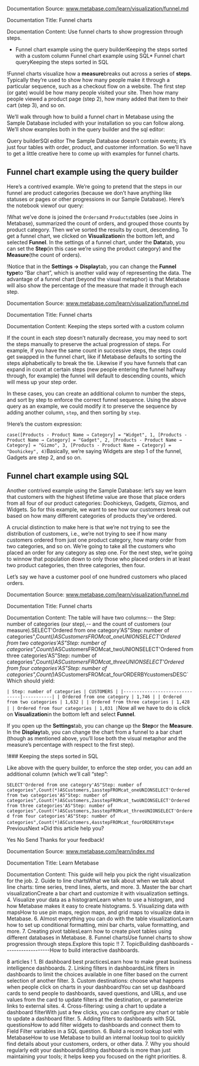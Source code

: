 Documentation Source:
www.metabase.com/learn/visualization/funnel.md

Documentation Title:
Funnel charts

Documentation Content:
Use funnel charts to show progression through steps.

* Funnel chart example using the query builderKeeping the steps sorted with a custom column
Funnel chart example using SQL* Funnel chart queryKeeping the steps sorted in SQL

!Funnel charts visualize how a **measure**breaks out across a series of **steps**. Typically they’re used to show how many people make it through a particular sequence, such as a checkout flow on a website. The first step (or gate) would be how many people visited your site. Then how many people viewed a product page (step 2), how many added that item to their cart (step 3), and so on.

We’ll walk through how to build a funnel chart in Metabase using the Sample Database included with your installation so you can follow along. We’ll show examples both in the query builder and the sql editor:

Query builderSQl editor
The Sample Database doesn’t contain events; it’s just four tables with order, product, and customer information. So we’ll have to get a little creative here to come up with examples for funnel charts.

Funnel chart example using the query builder
--------------------------------------------

Here’s a contrived example. We’re going to pretend that the steps in our funnel are product categories (because we don’t have anything like statuses or pages or other progressions in our Sample Database). Here’s the notebook viewof our query:

!What we’ve done is joined the `Orders`and `Products`tables (see Joins in Metabase), summarized the count of orders, and grouped those counts by product category. Then we’ve sorted the results by count, descending. To get a funnel chart, we clicked on **Visualization**in the bottom left, and selected **Funnel**. In the settings of a funnel chart, under the **Data**tab, you can set the **Step**(in this case we’re using the product category) and the **Measure**(the count of orders).

!Notice that in the **Settings -> Display**tab, you can change the **Funnel type**to “Bar chart”, which is another valid way of representing the data. The advantage of a funnel chart (beyond the visual metaphor) is that Metabase will also show the percentage of the measure that made it through each step.



Documentation Source:
www.metabase.com/learn/visualization/funnel.md

Documentation Title:
Funnel charts

Documentation Content:
Keeping the steps sorted with a custom column

If the count in each step doesn’t naturally decrease, you may need to sort the steps manually to preserve the actual progression of steps. For example, if you have the same count in successive steps, the steps could get swapped in the funnel chart, like if Metabase defaults to sorting the steps alphabetically to break the tie. Likewise if you have funnels that can expand in count at certain steps (new people entering the funnel halfway through, for example) the funnel will default to descending counts, which will mess up your step order.

In these cases, you can create an additional column to number the steps, and sort by step to enforce the correct funnel sequence. Using the above query as an example, we could modify it to preserve the sequence by adding another column, `step`, and then sorting by `step`.

!Here’s the custom expression:

`case([Products - Product Name → Category] = "Widget", 1, [Products - Product Name → Category] = "Gadget", 2, [Products - Product Name → Category] = "Gizmo", 3, [Products - Product Name → Category] = "Doohickey", 4)`Basically, we’re saying Widgets are step 1 of the funnel, Gadgets are step 2, and so on.

Funnel chart example using SQL
------------------------------

Another contrived example using the Sample Database: let’s say we learn that customers with the highest lifetime value are those that place orders from all four of our product categories: Doohickeys, Gadgets, Gizmos, and Widgets. So for this example, we want to see how our customers break out based on how many different categories of products they’ve ordered.

A crucial distinction to make here is that we’re not trying to see the distribution of customers, i.e., we’re not trying to see if how many customers ordered from just one product category, how many order from two categories, and so on. We’re going to take all the customers who placed an order for any category as step one. For the next step, we’re going to winnow that population down to only those who placed orders in at least two product categories, then three categories, then four.

Let’s say we have a customer pool of one hundred customers who placed orders.



Documentation Source:
www.metabase.com/learn/visualization/funnel.md

Documentation Title:
Funnel charts

Documentation Content:
The table will have two columns:-- the Step: number of categories (our step),-- and the count of customers (our measure).SELECT'Ordered from one category'AS"Step: number of categories",Count(*)ASCustomersFROMcat_oneUNIONSELECT'Ordered from two categories'AS"Step: number of categories",Count(*)ASCustomersFROMcat_twoUNIONSELECT'Ordered from three categories'AS"Step: number of categories",Count(*)ASCustomersFROMcat_threeUNIONSELECT'Ordered from four categories'AS"Step: number of categories",Count(*)ASCustomersFROMcat_fourORDERBYcustomersDESC`Which should yield:

`| Step: number of categories | CUSTOMERS |
|-------------------------------|-----------|
| Ordered from one category | 1,746 |
| Ordered from two categories | 1,632 |
| Ordered from three categories | 1,428 |
| Ordered from four categories | 1,031 |`Now all we have to do is click on **Visualization**in the bottom left and select **Funnel**.

If you open up the **Settings**tab, you can change up the **Step**or the **Measure**. In the **Display**tab, you can change the chart from a funnel to a bar chart (though as mentioned above, you’ll lose both the visual metaphor and the measure’s percentage with respect to the first step).

!### Keeping the steps sorted in SQL

Like above with the query builder, to enforce the step order, you can add an additional column (which we’ll call “step”:

`SELECT'Ordered from one category'AS"Step: number of categories",Count(*)ASCustomers,1asstepFROMcat_oneUNIONSELECT'Ordered from two categories'AS"Step: number of categories",Count(*)ASCustomers,2asstepFROMcat_twoUNIONSELECT'Ordered from three categories'AS"Step: number of categories",Count(*)ASCustomers,3asstepFROMcat_threeUNIONSELECT'Ordered from four categories'AS"Step: number of categories",Count(*)ASCustomers,4asstepFROMcat_fourORDERBYstep`« PreviousNext »Did this article help you?
 

Yes
 No
 Send
 Thanks for your feedback!



Documentation Source:
www.metabase.com/learn/index.md

Documentation Title:
Learn Metabase

Documentation Content:
This guide will help you pick the right visualization for the job.
	2. Guide to line chartsWhat we talk about when we talk about line charts: time series, trend lines, alerts, and more.
	3. Master the bar chart visualizationCreate a bar chart and customize it with visualization settings.
	4. Visualize your data as a histogramLearn when to use a histogram, and how Metabase makes it easy to create histograms.
	5. Visualizing data with mapsHow to use pin maps, region maps, and grid maps to visualize data in Metabase.
	6. Almost everything you can do with the table visualizationLearn how to set up conditional formatting, mini bar charts, value formatting, and more.
	7. Creating pivot tablesLearn how to create pivot tables using different databases in Metabase.
	8. Funnel chartsUse funnel charts to show progression through steps.Explore this topic
 !!
7. TopicBuilding dashboards
-------------------How to build interactive dashboards.

8 articles
 !
	1. BI dashboard best practicesLearn how to make great business intelligence dashboards.
	2. Linking filters in dashboardsLink filters in dashboards to limit the choices available in one filter based on the current selection of another filter.
	3. Custom destinations: choose what happens when people click on charts in your dashboardYou can set up dashboard cards to send people to dashboards, saved questions, and URLs, and use values from the card to update filters at the destination, or parameterize links to external sites.
	4. Cross-filtering: using a chart to update a dashboard filterWith just a few clicks, you can configure any chart or table to update a dashboard filter.
	5. Adding filters to dashboards with SQL questionsHow to add filter widgets to dashboards and connect them to Field Filter variables in a SQL question.
	6. Build a record lookup tool with MetabaseHow to use Metabase to build an internal lookup tool to quickly find details about your customers, orders, or other data.
	7. Why you should regularly edit your dashboardsEditing dashboards is more than just maintaining your tools; it helps keep you focused on the right priorities.
	8.



